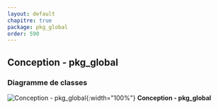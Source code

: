 ```yaml
---
layout: default
chapitre: true
package: pkg_global
order: 590
---
```


## Conception - pkg_global

### Diagramme de classes 

![Conception - pkg_global ](/soli-lms/diagrammes/pkg_global/classes_pkg_global.svg){:width="100%"}
**Conception - pkg_global**